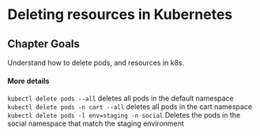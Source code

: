 # Deleting resources in Kubernetes

## Chapter Goals
Understand how to delete pods, and resources in k8s.

#### More details
`kubectl delete pods --all` deletes all pods in the default namespace
`kubectl delete pods -n cart --all` deletes all pods in the cart namespace
`kubectl delete pods -l env=staging -n social` Deletes the pods in the social namespace that match the staging environment
